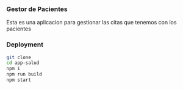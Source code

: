 ### Gestor de Pacientes

Esta es una aplicacion para gestionar las citas que tenemos con los pacientes

### Deployment

```sh
git clone 
cd app-salud
npm i
npm run build
npm start
```
